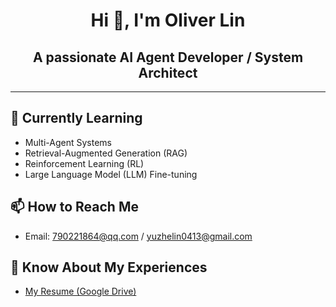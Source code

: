 <h1 align="center">Hi 👋, I'm Oliver Lin</h1>

<h2 align="center"><strong>A passionate AI Agent Developer / System Architect</strong></h2>

---

## 🌱 Currently Learning
- Multi-Agent Systems
- Retrieval-Augmented Generation (RAG)
- Reinforcement Learning (RL)
- Large Language Model (LLM) Fine-tuning

## 📫 How to Reach Me
- Email: 790221864@qq.com / yuzhelin0413@gmail.com

## 📄 Know About My Experiences
- [My Resume (Google Drive)](https://drive.google.com/file/d/1mcfaagczm11w6RVDzHBok4JTdhpvUTk8/view?usp=drive_link)
